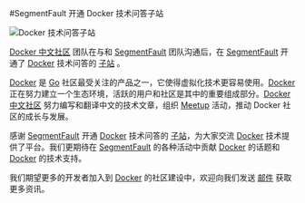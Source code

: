 #SegmentFault 开通 Docker 技术问答子站

![Docker 技术问答子站](http://resource.docker.cn/docker-segmentfault-qa-sub-site.jpg)

 [Docker 中文社区](http://www.dockboard.org) 团队在与和 [SegmentFault](http://segmentfault.com) 团队沟通后，在 [SegmentFault](http://segmentfault.com) 开通了 [Docker](http://docker.io) 技术问答的 [子站](http://segmentfault.com/docker) 。

[Docker](http://docker.io) 是 [Go](http://golang.org) 社区最受关注的产品之一，它使得虚拟化技术更容易使用。[Docker](http://docker.io) 正在努力建立一个生态环境，活跃的用户和社区是其中的重要组成部分。[Docker 中文社区](http://www.dockboard.org) 努力编写和翻译中文的技术文章，组织 [Meetup](http://www.meetup.com/Docker-Beijing) 活动，推动 Docker 社区的成长与发展。

感谢 [SegmentFault](http://segmentfault.com) 开通 [Docker](http://docker.io) 技术问答的 [子站](http://segmentfault.com/docker)，为大家交流 [Docker](http://docker.io) 技术提供了平台。我们更期待在 [SegmentFault](http://segmentfault.com) 的各种活动中贡献 [Docker](http://docker.io) 的话题和 [Docker](http://docker.io) 的技术支持。

我们期望更多的开发者加入到 [Docker](http://docker.io) 的社区建设中，欢迎向我们发送 [邮件](mailto:meaglith.ma@aliyun.com) 获取更多资讯。
